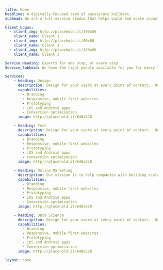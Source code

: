 ```yaml
---
title: Home
headline: A digitally-focused team of passionate builders.
subhead: We are a full-service studio that helps build and scale industry wide companies.

Client_Logos:
  - client_img: http://placehold.it/300x80
    client_name: Client 1
  - client_img: http://placehold.it/80x80
    client_name: Client 2
  - client_img: http://placehold.it/150x80
    client_name: Client 3

Service_Heading: Experts for one step, or every step
Service_Subhead: We have the right people available for you for every task needed in growing your company online.

Services:  
    - heading: Design
      description: Design for your users at every point of contact.  Our specialists can help you focus your experience to the right audience. We can help at any stage, from concept to re-branding.
      capabilities:
        - Branding
        - Responsive, mobile-first websites
        - Prototyping
        - iOS and Android apps
        - Conversion optimisation
      image: http://placehold.it/640x520

    - heading: Tech
      description: Design for your users at every point of contact.  Our specialists can help you focus your experience to the right audience. We can help at any stage, from concept to re-branding.
      capabilities:
        - Branding
        - Responsive, mobile-first websites
        - Prototyping
        - iOS and Android apps
        - Conversion optimisation
      image: http://placehold.it/640x520

    - heading: Online Marketing
      description: Our mission is to help companies with building scalable and effective online marketing campaigns.
      capabilities:
        - Branding
        - Responsive, mobile-first websites
        - Prototyping
        - iOS and Android apps
        - Conversion optimisation
      image: http://placehold.it/640x520

    - heading: Data Science
      description: Design for your users at every point of contact.  Our specialists can help you focus your experience to the right audience. We can help at any stage, from concept to re-branding.
      capabilities:
        - Branding
        - Responsive, mobile-first websites
        - Prototyping
        - iOS and Android apps
        - Conversion optimisation
      image: http://placehold.it/640x520

layout: home
---
```

